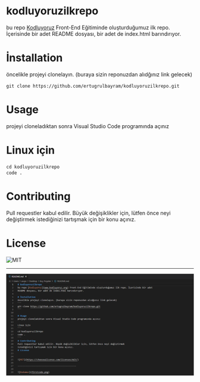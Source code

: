 # kodluyoruzilkrepo
bu repo [Kodluyoruz](www.kodluyoruz.org) Front-End Eğitiminde oluşturduğumuz ilk repo. İçerisinde bir adet
README dosyası, bir adet de index.html barındırıyor.

# İnstallation 
öncelikle projeyi clonelayın. (buraya sizin reponuzdan alıdğınız link gelecek)
```
git clone https://github.com/ertugrulbayram/kodluyoruzilkrepo.git
```

# Usage 
projeyi cloneladıktan sonra Visual Studio Code programında açınız

# Linux için
```
cd kodluyoruzilkrepo
code . 
```
# Contributing
Pull requestler kabul edilir. Büyük değişiklikler için, lütfen önce neyi değiştirmek 
istediğinizi tartışmak için bir konu açınız.
# License 


![MIT](https://choosealicense.com/licenses/mit/)

----------------------------------------------

![Kodumuz](firstcode.png)